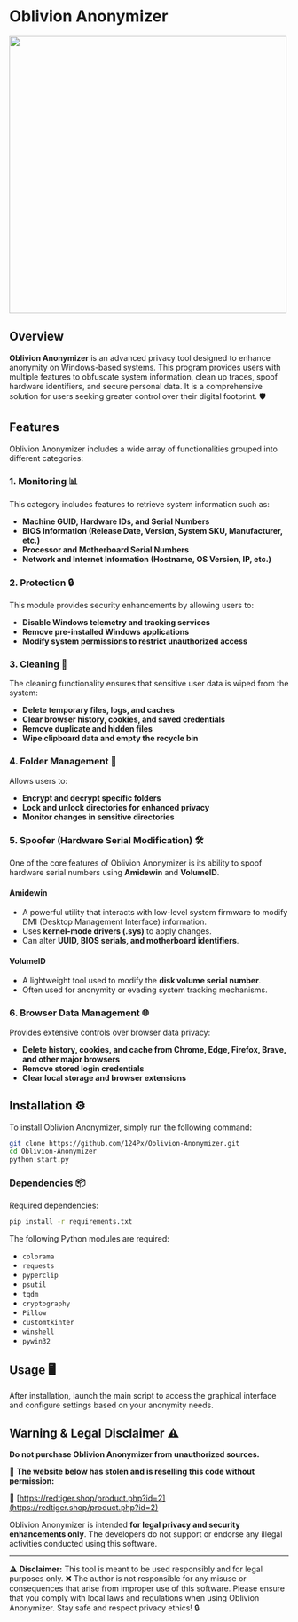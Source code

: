 # Oblivion Anonymizer

<img src="https://cdn.discordapp.com/attachments/1334237294588330044/1339971061134921890/image.png?ex=67b0a8cc&is=67af574c&hm=088ab832f8a2d289d349fb6d6433397e0e0400959fab16136937f896c33416b0&" width="500" />

## Overview
**Oblivion Anonymizer** is an advanced privacy tool designed to enhance anonymity on Windows-based systems. This program provides users with multiple features to obfuscate system information, clean up traces, spoof hardware identifiers, and secure personal data. It is a comprehensive solution for users seeking greater control over their digital footprint. 🛡️

## Features
Oblivion Anonymizer includes a wide array of functionalities grouped into different categories:

### 1. Monitoring 📊
This category includes features to retrieve system information such as:
- **Machine GUID, Hardware IDs, and Serial Numbers**
- **BIOS Information (Release Date, Version, System SKU, Manufacturer, etc.)**
- **Processor and Motherboard Serial Numbers**
- **Network and Internet Information (Hostname, OS Version, IP, etc.)**

### 2. Protection 🔒
This module provides security enhancements by allowing users to:
- **Disable Windows telemetry and tracking services**
- **Remove pre-installed Windows applications**
- **Modify system permissions to restrict unauthorized access**

### 3. Cleaning 🧹
The cleaning functionality ensures that sensitive user data is wiped from the system:
- **Delete temporary files, logs, and caches**
- **Clear browser history, cookies, and saved credentials**
- **Remove duplicate and hidden files**
- **Wipe clipboard data and empty the recycle bin**

### 4. Folder Management 📂
Allows users to:
- **Encrypt and decrypt specific folders**
- **Lock and unlock directories for enhanced privacy**
- **Monitor changes in sensitive directories**

### 5. Spoofer (Hardware Serial Modification) 🛠️
One of the core features of Oblivion Anonymizer is its ability to spoof hardware serial numbers using **Amidewin** and **VolumeID**.

#### **Amidewin**
- A powerful utility that interacts with low-level system firmware to modify DMI (Desktop Management Interface) information.
- Uses **kernel-mode drivers (.sys)** to apply changes.
- Can alter **UUID, BIOS serials, and motherboard identifiers**.

#### **VolumeID**
- A lightweight tool used to modify the **disk volume serial number**.
- Often used for anonymity or evading system tracking mechanisms.

### 6. Browser Data Management 🌐
Provides extensive controls over browser data privacy:
- **Delete history, cookies, and cache from Chrome, Edge, Firefox, Brave, and other major browsers**
- **Remove stored login credentials**
- **Clear local storage and browser extensions**

## Installation ⚙️
To install Oblivion Anonymizer, simply run the following command:
```bash
git clone https://github.com/124Px/Oblivion-Anonymizer.git
cd Oblivion-Anonymizer
python start.py
```

### Dependencies 📦
Required dependencies:
```bash
pip install -r requirements.txt
```

The following Python modules are required:
- `colorama`
- `requests`
- `pyperclip`
- `psutil`
- `tqdm`
- `cryptography`
- `Pillow`
- `customtkinter`
- `winshell`
- `pywin32`

## Usage 🖥️
After installation, launch the main script to access the graphical interface and configure settings based on your anonymity needs.

## Warning & Legal Disclaimer ⚠️
**Do not purchase Oblivion Anonymizer from unauthorized sources.**

🚨 **The website below has stolen and is reselling this code without permission:**

🔗 [https://redtiger.shop/product.php?id=2](https://redtiger.shop/product.php?id=2)

Oblivion Anonymizer is intended **for legal privacy and security enhancements only**. The developers do not support or endorse any illegal activities conducted using this software.

---

⚠ **Disclaimer:** This tool is meant to be used responsibly and for legal purposes only. ❌ The author is not responsible for any misuse or consequences that arise from improper use of this software. Please ensure that you comply with local laws and regulations when using Oblivion Anonymizer. Stay safe and respect privacy ethics! 🔒

